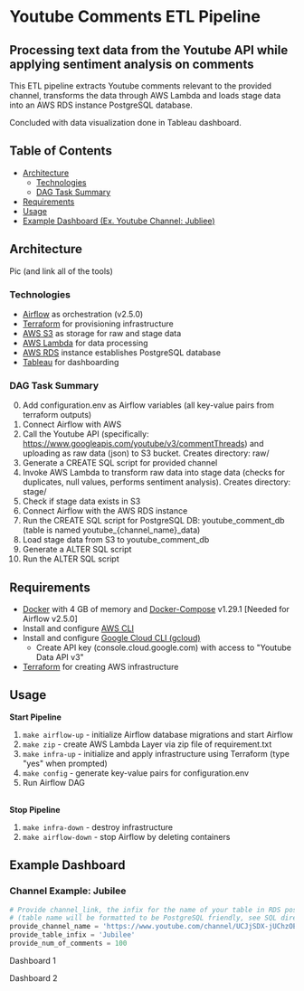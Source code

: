 # Youtube Comments ETL Pipeline

## Processing text data from the Youtube API while applying sentiment analysis on comments

This ETL pipeline extracts Youtube comments relevant to the provided channel, transforms the data through AWS Lambda and loads stage data into an AWS RDS instance PostgreSQL database.

Concluded with data visualization done in Tableau dashboard.


## Table of Contents

- [Architecture](##architecture)
    * [Technologies](###technologies)
    * [DAG Task Summary](###dag-task-summary)
- [Requirements](##requirements)
- [Usage](##usage)
- [Example Dashboard (Ex. Youtube Channel: Jubliee)](##example-dashboard)


## Architecture
Pic (and link all of the tools)

### Technologies
- [Airflow](#airflow) as orchestration (v2.5.0)
- [Terraform](#terraform) for provisioning infrastructure
- [AWS S3](#awss3) as storage for raw and stage data
- [AWS Lambda](#lambda) for data processing
- [AWS RDS](#rds) instance establishes PostgreSQL database
- [Tableau](#tableau) for dashboarding

### DAG Task Summary
0. Add configuration.env as Airflow variables (all key-value pairs from terraform outputs)
1. Connect Airflow with AWS
2. Call the Youtube API (specifically: https://www.googleapis.com/youtube/v3/commentThreads) and uploading as raw data (json) to S3 bucket. Creates directory: raw/
3. Generate a CREATE SQL script for provided channel
4. Invoke AWS Lambda to transform raw data into stage data (checks for duplicates, null values, performs sentiment analysis). Creates directory: stage/
5. Check if stage data exists in S3
6. Connect Airflow with the AWS RDS instance
7. Run the CREATE SQL script for PostgreSQL DB: youtube_comment_db (table is named youtube_{channel_name}_data)
8. Load stage data from S3 to youtube_comment_db
9. Generate a ALTER SQL script
10. Run the ALTER SQL script


## Requirements
- [Docker](#docker) with 4 GB of memory and [Docker-Compose](#docker-compose) v1.29.1 [Needed for Airflow v2.5.0]
- Install and configure [AWS CLI](#aws-cli)
- Install and configure [Google Cloud CLI (gcloud)](#docker)
    * Create API key (console.cloud.google.com) with access to "Youtube Data API v3"
- [Terraform](#terraform) for creating AWS infrastructure

## Usage

**Start Pipeline**
1. `make airflow-up` - initialize Airflow database migrations and start Airflow
2. `make zip` - create AWS Lambda Layer via zip file of requirement.txt
3. `make infra-up` - initialize and apply infrastructure using Terraform (type "yes" when prompted)
4. `make config` - generate key-value pairs for configuration.env
5. Run Airflow DAG

\
**Stop Pipeline**
1. `make infra-down` - destroy infrastructure
2. `make airflow-down` - stop Airflow by deleting containers

## Example Dashboard
### Channel Example: Jubilee
```python
# Provide channel_link, the infix for the name of your table in RDS postgres and max amount of comments [max 100]
# (table name will be formatted to be PostgreSQL friendly, see SQL directory)
provide_channel_name = 'https://www.youtube.com/channel/UCJjSDX-jUChzOEyok9XYRJQ'
provide_table_infix = 'Jubilee'
provide_num_of_comments = 100 
```

Dashboard 1

Dashboard 2